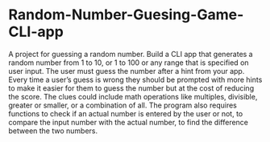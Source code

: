 # Random-Number-Guesing-Game-CLI-app
A project for guessing a random number.
Build a CLI app that generates a random number from
1 to 10, or 1 to 100 or any range
that is specified on user input. The user must guess
the number after a hint from your
app. Every time a user’s guess is wrong they should
be prompted with more hints to
make it easier for them to guess the number but at
the cost of reducing the score.
The clues could include math operations like multiples, divisible, greater or smaller, or a
combination of all.
The program also requires functions to check if an
actual number is entered by the user
or not, to compare the input number with the actual
number, to find the difference
between the two numbers.
